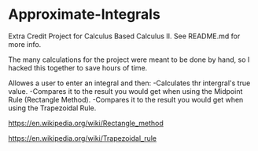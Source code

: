 # Approximate-Integrals
Extra Credit Project for Calculus Based Calculus II. See README.md for more info.

The many calculations for the project were meant to be done by hand, so I hacked this 
together to save hours of time.

Allowes a user to enter an integral and then:
  -Calculates thr intergral's true value.
  -Compares it to the result you would get when using the Midpoint Rule (Rectangle Method).
  -Compares it to the result you would get when using the Trapezoidal Rule.

https://en.wikipedia.org/wiki/Rectangle_method

https://en.wikipedia.org/wiki/Trapezoidal_rule
